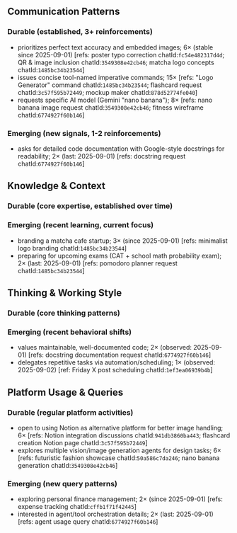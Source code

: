 ## Communication Patterns
### Durable (established, 3+ reinforcements)
- prioritizes perfect text accuracy and embedded images; 6× (stable since 2025-09-01) [refs: poster typo correction chatId:`fc54e482317d4d`; QR & image inclusion chatId:`3549308e42cb46`; matcha logo concepts chatId:`1485bc34b23544`]
- issues concise tool-named imperative commands; 15× [refs: "Logo Generator" command chatId:`1485bc34b23544`; flashcard request chatId:`3c57f595b72449`; mockup maker chatId:`878d52774fe040`]
- requests specific AI model (Gemini "nano banana"); 8× [refs: nano banana image request chatId:`3549308e42cb46`; fitness wireframe chatId:`6774927f60b146`]

### Emerging (new signals, 1-2 reinforcements)
- asks for detailed code documentation with Google-style docstrings for readability; 2× (last: 2025-09-01) [refs: docstring request chatId:`6774927f60b146`]

## Knowledge & Context
### Durable (core expertise, established over time)

### Emerging (recent learning, current focus)
- branding a matcha cafe startup; 3× (since 2025-09-01) [refs: minimalist logo branding chatId:`1485bc34b23544`]
- preparing for upcoming exams (CAT + school math probability exam); 2× (last: 2025-09-01) [refs: pomodoro planner request chatId:`1485bc34b23544`]

## Thinking & Working Style
### Durable (core thinking patterns)

### Emerging (recent behavioral shifts)
- values maintainable, well-documented code; 2× (observed: 2025-09-01) [refs: docstring documentation request chatId:`6774927f60b146`]
- delegates repetitive tasks via automation/scheduling; 1× (observed: 2025-09-02) [ref: Friday X post scheduling chatId:`1ef3ea06939b4b`]

## Platform Usage & Queries
### Durable (regular platform activities)
- open to using Notion as alternative platform for better image handling; 6× [refs: Notion integration discussions chatId:`941db3860ba443`; flashcard creation Notion page chatId:`3c57f595b72449`]
- explores multiple vision/image generation agents for design tasks; 6× [refs: futuristic fashion showcase chatId:`50a586c7da246`; nano banana generation chatId:`3549308e42cb46`]

### Emerging (new query patterns)
- exploring personal finance management; 2× (since 2025-09-01) [refs: expense tracking chatId:`cffb1f71f42445`]
- interested in agent/tool orchestration details; 2× (last: 2025-09-01) [refs: agent usage query chatId:`6774927f60b146`]